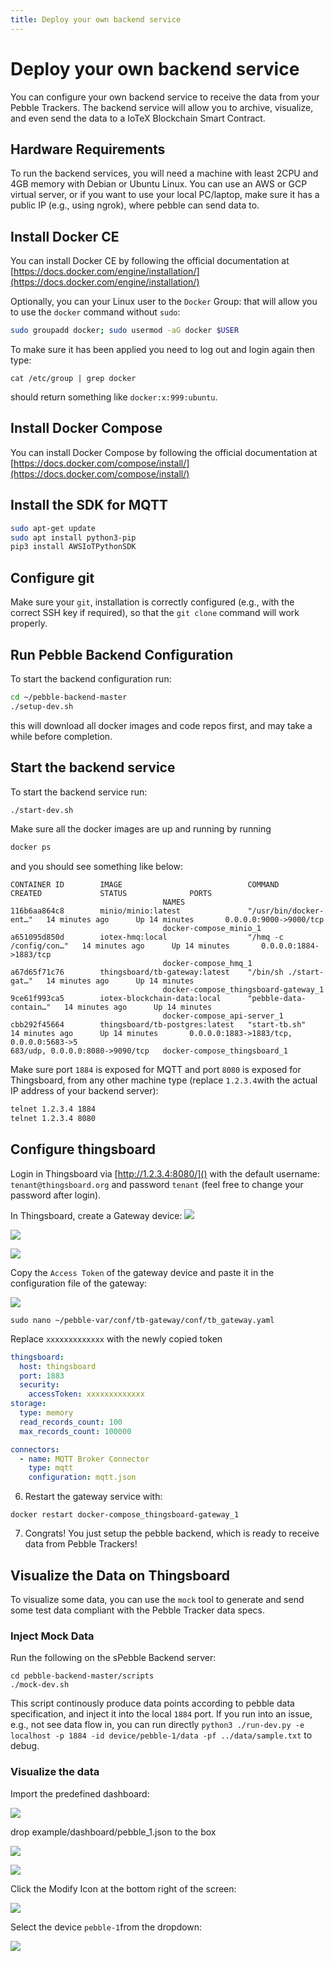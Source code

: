 ```yaml
---
title: Deploy your own backend service
---
```


# Deploy your own backend service

You can configure your own backend service to receive the data from your Pebble Trackers. The backend service will allow you to archive, visualize, and even send the data to a IoTeX Blockchain Smart Contract.

## Hardware Requirements

To run the backend services, you will need a machine with least 2CPU and 4GB memory with Debian or Ubuntu Linux. You can use an AWS or GCP virtual server, or if you want to use your local PC/laptop, make sure it has a public IP (e.g., using ngrok), where pebble can send data to.

## Install Docker CE

You can install Docker CE by following the official documentation at [https://docs.docker.com/engine/installation/](https://docs.docker.com/engine/installation/)

Optionally, you can your Linux user to the `Docker` Group: that will allow you to use the `docker` command without `sudo`:

```sh
sudo groupadd docker; sudo usermod -aG docker $USER
```

To make sure it has been applied you need to log out and login again then type:

```
cat /etc/group | grep docker
```

should return something like `docker:x:999:ubuntu`.

## Install Docker Compose

You can install Docker Compose by following the official documentation at [https://docs.docker.com/compose/install/](https://docs.docker.com/compose/install/)

## Install the SDK for MQTT

```sh
sudo apt-get update
sudo apt install python3-pip
pip3 install AWSIoTPythonSDK
```

## Configure git

Make sure your `git`, installation is correctly configured (e.g., with the correct SSH key if required), so that the `git clone` command will work properly.

## Run Pebble Backend Configuration

To start the backend configuration run:

```sh
cd ~/pebble-backend-master
./setup-dev.sh
```

this will download all docker images and code repos first, and may take a while before completion.

## Start the backend service

To start the backend service run:

```sh
./start-dev.sh
```

Make sure all the docker images are up and running by running

```sh
docker ps
```

and you should see something like below:

```
CONTAINER ID        IMAGE                            COMMAND                  CREATED             STATUS              PORTS
                                  NAMES
116b6aa864c8        minio/minio:latest               "/usr/bin/docker-ent…"   14 minutes ago      Up 14 minutes       0.0.0.0:9000->9000/tcp
                                  docker-compose_minio_1
a651095d850d        iotex-hmq:local                  "/hmq -c /config/con…"   14 minutes ago      Up 14 minutes       0.0.0.0:1884->1883/tcp
                                  docker-compose_hmq_1
a67d65f71c76        thingsboard/tb-gateway:latest    "/bin/sh ./start-gat…"   14 minutes ago      Up 14 minutes
                                  docker-compose_thingsboard-gateway_1
9ce61f993ca5        iotex-blockchain-data:local      "pebble-data-contain…"   14 minutes ago      Up 14 minutes
                                  docker-compose_api-server_1
cbb292f45664        thingsboard/tb-postgres:latest   "start-tb.sh"            14 minutes ago      Up 14 minutes       0.0.0.0:1883->1883/tcp, 0.0.0.0:5683->5
683/udp, 0.0.0.0:8080->9090/tcp   docker-compose_thingsboard_1
```

Make sure port `1884` is exposed for MQTT and port `8080` is exposed for Thingsboard, from any other machine type (replace `1.2.3.4`with the actual IP address of your backend server):

```sh
telnet 1.2.3.4 1884
telnet 1.2.3.4 8080
```

## Configure thingsboard

Login in Thingsboard via [http://1.2.3.4:8080/]() with the default username: `tenant@thingsboard.org` and password `tenant` (feel free to change your password after login).

In Thingsboard, create a Gateway device:
![](/img/developer/pebble-backend/create-gateway-1.jpg)

![](/img/developer/pebble-backend/create-gateway-2.jpg)

![](/img/developer/pebble-backend/create-gateway-3.jpg)

Copy the `Access Token` of the gateway device and paste it in the configuration file of the gateway:

![](/img/developer/pebble-backend/create-gateway-4.jpg)

```
sudo nano ~/pebble-var/conf/tb-gateway/conf/tb_gateway.yaml
```

Replace `xxxxxxxxxxxxx` with the newly copied token

```yaml
thingsboard:
  host: thingsboard
  port: 1883
  security:
    accessToken: xxxxxxxxxxxxx
storage:
  type: memory
  read_records_count: 100
  max_records_count: 100000

connectors:
  - name: MQTT Broker Connector
    type: mqtt
    configuration: mqtt.json
```

6. Restart the gateway service with:

```
docker restart docker-compose_thingsboard-gateway_1
```

7. Congrats! You just setup the pebble backend, which is ready to receive data from Pebble Trackers!

## Visualize the Data on Thingsboard

To visualize some data, you can use the `mock` tool to generate and send some test data compliant with the Pebble Tracker data specs.

### Inject Mock Data

Run the following on the sPebble Backend server:

```
cd pebble-backend-master/scripts
./mock-dev.sh
```

This script continously produce data points according to pebble data specification, and inject it into the local `1884` port. If you run into an issue, e.g., not see data flow in, you can run directly `python3 ./run-dev.py -e localhost -p 1884 -id device/pebble-1/data -pf ../data/sample.txt` to debug.

### Visualize the data

Import the predefined dashboard:

![](/img/developer/pebble-backend/import-dashboard-1.jpg)

drop example/dashboard/pebble_1.json to the box

![](/img/developer/pebble-backend/import-dashboard-2.jpg)

![](/img/developer/pebble-backend/import-dashboard-3.jpg)

Click the Modify Icon at the bottom right of the screen:

![](/img/developer/pebble-backend/import-dashboard-4.jpg)

Select the device `pebble-1`from the dropdown:

![](/img/developer/pebble-backend/import-dashboard-5.jpg)
